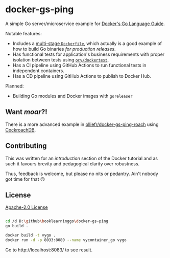 # docker-gs-ping

A simple Go server/microservice example for [Docker's Go Language Guide](https://docs.docker.com/language/golang/).

Notable features:

* Includes a [multi-stage `Dockerfile`](https://github.com/olliefr/docker-gs-ping/blob/main/Dockerfile.multistage), which actually is a good example of how to build Go binaries _for production releases_.
* Has functional tests for application's business requirements with proper isolation between tests using [`ory/dockertest`](https://github.com/ory/dockertest).
* Has a CI pipeline using GitHub Actions to run functional tests in independent containers.
* Has a CD pipeline using GitHub Actions to publish to Docker Hub.

Planned:

* Building Go modules and Docker images with `goreleaser`

## Want _moar_?!

There is a more advanced example in [olliefr/docker-gs-ping-roach](https://github.com/olliefr/docker-gs-ping-roach) using [CockroachDB](https://github.com/cockroachdb/cockroach).

## Contributing

This was written for an _introduction_ section of the Docker tutorial and as such it favours brevity and pedagogical clarity over robustness. 

Thus, feedback is welcome, but please no nits or pedantry. Ain't nobody got time for that 🙃

## License

[Apache-2.0 License](LICENSE)

```bash

cd /d D:\github\booklearninggo\docker-gs-ping
go build .

docker build -t vygo .
docker run -d -p 8033:8080 --name vycontainer_go vygo
```

Go to http://localhost:8083/ to see result.
